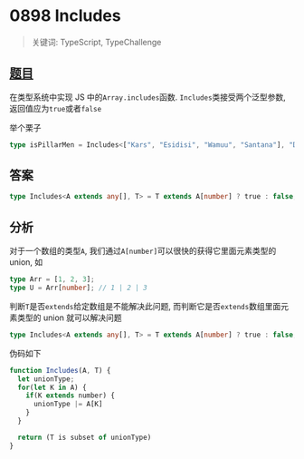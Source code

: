 # 0898 Includes

> 关键词: TypeScript, TypeChallenge

## [题目](https://github.com/type-challenges/type-challenges/blob/master/questions/898-easy-includes/README.md)

在类型系统中实现 JS 中的`Array.includes`函数. `Includes`类接受两个泛型参数, 返回值应为`true`或者`false`

举个栗子

```ts
type isPillarMen = Includes<["Kars", "Esidisi", "Wamuu", "Santana"], "Dio">; // expected to be `false`
```

## 答案

```ts
type Includes<A extends any[], T> = T extends A[number] ? true : false;
```

## 分析

对于一个数组的类型`A`, 我们通过`A[number]`可以很快的获得它里面元素类型的 union, 如

```ts
type Arr = [1, 2, 3];
type U = Arr[number]; // 1 | 2 | 3
```

判断`T`是否`extends`给定数组是不能解决此问题, 而判断它是否`extends`数组里面元素类型的 union 就可以解决问题

```ts
type Includes<A extends any[], T> = T extends A[number] ? true : false;
```

伪码如下

```js
function Includes(A, T) {
  let unionType;
  for(let K in A) {
    if(K extends number) {
      unionType |= A[K]
    }
  }

  return (T is subset of unionType)
}
```

